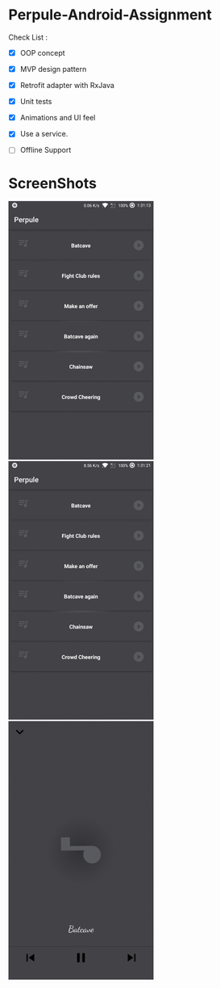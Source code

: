 # Perpule-Android-Assignment
Check List : 

- [x] OOP concept

- [x] MVP design pattern

- [x] Retrofit adapter with RxJava

- [x] Unit tests

- [x] Animations and UI feel

- [x] Use a service.

- [ ] Offline Support

# ScreenShots
<p float="left">
  <img width="288" src="./screen1.jpg">
  <img width="288" src="./screen3.jpg">
  <img width="288" src="./screen2.jpg">
</p>
